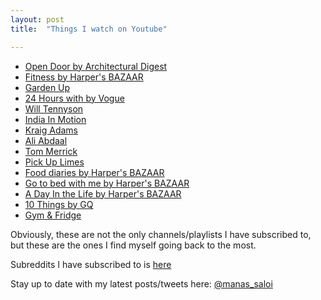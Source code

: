 ```yaml
---
layout: post
title:  "Things I watch on Youtube"

---
```


- [Open Door by Architectural Digest](https://www.youtube.com/watch?v=_Jqi9k3tXoQ&list=PLpi4YdMCC439sN_5vIza6IfQm0qc-IqPO)
- [Fitness by Harper's BAZAAR](https://www.youtube.com/watch?v=pQYY14wfMsI&list=PLsGoWYUz-BTEqDaoxfLG7gs_6Knt0n7b4)
- [Garden Up](https://www.youtube.com/c/GardenUp/videos)
- [24 Hours with by Vogue](https://www.youtube.com/watch?v=xBcsIiE27WQ&list=PLztAHXmlMZFQo6SQ9pwKbMQaBDQcfwPz4)
- [Will Tennyson](https://www.youtube.com/c/WillTennyson/videos)
- [India In Motion](https://www.youtube.com/c/indiainmotion/videos)
- [Kraig Adams](https://www.youtube.com/c/KraigAdams/videos)
- [Ali Abdaal](https://www.youtube.com/c/aliabdaal/videos)
- [Tom Merrick](https://www.youtube.com/c/BodyweightWarrior/videos)
- [Pick Up Limes](https://www.youtube.com/c/PickUpLimes/videos)
- [Food diaries by Harper's BAZAAR](https://www.youtube.com/playlist?list=PLsGoWYUz-BTFQ7zVQ3pkuEHaf-MRFm9tQ)
- [Go to bed with me by Harper's BAZAAR](https://www.youtube.com/watch?v=V2OgfwMclLw&list=PLsGoWYUz-BTErpE74W4dvBgavLLZ_dNe6)
- [A Day In the Life by Harper's BAZAAR](https://www.youtube.com/watch?v=xFpG07pi4hw&list=PLsGoWYUz-BTEN_dArxA694rbtgdEEgscM)
- [10 Things by GQ](https://www.youtube.com/watch?v=59XePu0JYBU&list=PL0hKMB1-xkc8t5sXk1arVDl-TQslbTdEm)
- [Gym & Fridge](https://www.youtube.com/watch?v=cHvWKOUBL7A&list=PLoA8R7df04hQXeGWljZXvLXokEs7sPtoF)

Obviously, these are not the only channels/playlists I have subscribed to, but these are the ones I find myself going back to the most.

Subreddits I have subscribed to is [here](https://manassaloi.com/2020/06/27/subreddits.html)

Stay up to date with my latest posts/tweets here: [@manas_saloi](http://twitter.com/manas_saloi)
